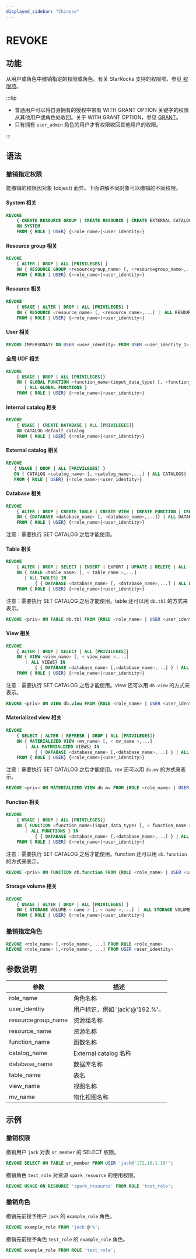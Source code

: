 ```yaml
---
displayed_sidebar: "Chinese"
---
```


# REVOKE

## 功能

从用户或角色中撤销指定的权限或角色。有关 StarRocks 支持的权限项，参见 [权限项](../../../administration/privilege_item.md)。

:::tip

- 普通用户可以将自身拥有的授权中带有 WITH GRANT OPTION 关键字的权限从其他用户或角色处收回。关于 WITH GRANT OPTION，参见 [GRANT](GRANT.md)。
- 只有拥有 `user_admin` 角色的用户才有权限收回其他用户的权限。

:::

## 语法

### 撤销指定权限

能撤销的权限因对象 (object) 而异。下面讲解不同对象可以撤销的不同权限。

#### System 相关

```SQL
REVOKE
    { CREATE RESOURCE GROUP | CREATE RESOURCE | CREATE EXTERNAL CATALOG | REPOSITORY | BLACKLIST | FILE | OPERATE | CREATE STORAGE VOLUME } 
    ON SYSTEM
    FROM { ROLE | USER} {<role_name>|<user_identity>}
```

#### Resource group 相关

```SQL
REVOKE
    { ALTER | DROP | ALL [PRIVILEGES] } 
    ON { RESOURCE GROUP <resourcegroup_name> [, <resourcegroup_name>,...] ｜ ALL RESOURCE GROUPS}
    FROM { ROLE | USER} {<role_name>|<user_identity>}
```

#### Resource 相关

```SQL
REVOKE
    { USAGE | ALTER | DROP | ALL [PRIVILEGES] } 
    ON { RESOURCE <resource_name> [, <resource_name>,...] ｜ ALL RESOURCES} 
    FROM { ROLE | USER} {<role_name>|<user_identity>}
```

#### User 相关

```SQL
REVOKE IMPERSONATE ON USER <user_identity> FROM USER <user_identity_1>
```

#### 全局 UDF 相关

```SQL
REVOKE
    { USAGE | DROP | ALL [PRIVILEGES]} 
    ON { GLOBAL FUNCTION <function_name>(input_data_type) [, <function_name>(input_data_type),...]    
       | ALL GLOBAL FUNCTIONS }
    FROM { ROLE | USER} {<role_name>|<user_identity>}
```

#### Internal catalog 相关

```SQL
REVOKE
    { USAGE | CREATE DATABASE | ALL [PRIVILEGES]} 
    ON CATALOG default_catalog
    FROM { ROLE | USER} {<role_name>|<user_identity>}
```

#### External catalog 相关

```SQL
REVOKE  
   { USAGE | DROP | ALL [PRIVILEGES] }
   ON { CATALOG <catalog_name> [, <catalog_name>,...] | ALL CATALOGS}
   FROM { ROLE | USER} {<role_name>|<user_identity>}
```

#### Database 相关

```SQL
REVOKE 
    { ALTER | DROP | CREATE TABLE | CREATE VIEW | CREATE FUNCTION | CREATE MATERIALIZED VIEW | ALL [PRIVILEGES] } 
    ON { {DATABASE <database_name> [, <database_name>,...]} | ALL DATABASES }
    FROM { ROLE | USER} {<role_name>|<user_identity>}
```

注意：需要执行 SET CATALOG 之后才能使用。

#### Table 相关

```SQL
REVOKE
    { ALTER | DROP | SELECT | INSERT | EXPORT | UPDATE | DELETE | ALL [PRIVILEGES]} 
    ON { TABLE <table_name> [, < table_name >,...]
       | ALL TABLES} IN 
           { { DATABASE <database_name> [, <database_name>,...] | ALL DATABASES }}
    FROM { ROLE | USER} {<role_name>|<user_identity>}
```

注意：需要执行 SET CATALOG 之后才能使用。table 还可以用 `db.tbl` 的方式来表示。

```SQL
REVOKE <priv> ON TABLE db.tbl FROM {ROLE <role_name> | USER <user_identity>}
```

#### View 相关

```SQL
REVOKE
    { ALTER | DROP | SELECT | ALL [PRIVILEGES]} 
    ON { VIEW <view_name> [, < view_name >,...]
       ｜ ALL VIEWS} IN 
           { { DATABASE <database_name> [,<database_name>,...] } | ALL DATABASES }
    FROM { ROLE | USER} {<role_name>|<user_identity>}
```

注意：需要执行 SET CATALOG 之后才能使用。view 还可以用 `db.view` 的方式来表示。

```SQL
REVOKE <priv> ON VIEW db.view FROM {ROLE <role_name> | USER <user_identity>}
```

#### Materialized view 相关

```SQL
REVOKE
    { SELECT | ALTER | REFRESH | DROP | ALL [PRIVILEGES]} 
    ON { MATERIALIZED VIEW <mv_name> [, < mv_name >,...]
       ｜ ALL MATERIALIZED VIEWS} IN 
           { { DATABASE <database_name> [,<database_name>,...] } | ALL [DATABASES] }
    FROM { ROLE | USER} {<role_name>|<user_identity>}
```

注意：需要执行 SET CATALOG 之后才能使用。mv 还可以用 `db.mv` 的方式来表示。

```SQL
REVOKE <priv> ON MATERIALIZED VIEW db.mv FROM {ROLE <role_name> | USER <user_identity>};
```

#### Function 相关

```SQL
REVOKE
    { USAGE | DROP | ALL [PRIVILEGES]} 
    ON { FUNCTION <function_name>(input_data_type) [, < function_name >(input_data_type),...]
       ｜ ALL FUNCTIONS } IN 
           { { DATABASE <database_name> [,<database_name>,...] } | ALL DATABASES }
    FROM { ROLE | USER} {<role_name>|<user_identity>}
```

注意：需要执行 SET CATALOG 之后才能使用。function 还可以用 `db.function` 的方式来表示。

```SQL
REVOKE <priv> ON FUNCTION db.function FROM {ROLE <role_name> | USER <user_identity>}
```

#### Storage volume 相关

```SQL
REVOKE
    { USAGE | ALTER | DROP | ALL [PRIVILEGES] } 
    ON { STORAGE VOLUME < name > [, < name >,...] ｜ ALL STORAGE VOLUMES} 
    FROM { ROLE | USER} {<role_name>|<user_identity>}
```

### 撤销指定角色

```SQL
REVOKE <role_name> [,<role_name>, ...] FROM ROLE <role_name>
REVOKE <role_name> [,<role_name>, ...] FROM USER <user_identity>
```

## 参数说明

| **参数**           | **描述**                        |
| ------------------ | ------------------------------- |
| role_name          | 角色名称                        |
| user_identity      | 用户标识，例如 'jack'@'192.%'。 |
| resourcegroup_name | 资源组名称                      |
| resource_name      | 资源名称                        |
| function_name      | 函数名称                        |
| catalog_name       | External catalog 名称           |
| database_name      | 数据库名称                      |
| table_name         | 表名                            |
| view_name          | 视图名称                        |
| mv_name            | 物化视图名称                    |

## 示例

### 撤销权限

撤销用户 `jack` 对表 `sr_member` 的 SELECT 权限。

```SQL
REVOKE SELECT ON TABLE sr_member FROM USER 'jack@'172.10.1.10'';
```

撤销角色 `test_role` 对资源 `spark_resource` 的使用权限。

```SQL
REVOKE USAGE ON RESOURCE 'spark_resource' FROM ROLE 'test_role';
```

### 撤销角色

撤销先前授予用户 `jack` 的 `example_role` 角色。

```SQL
REVOKE example_role FROM 'jack'@'%';
```

撤销先前授予角色 `test_role` 的 `example_role` 角色。

```SQL
REVOKE example_role FROM ROLE 'test_role';
```
